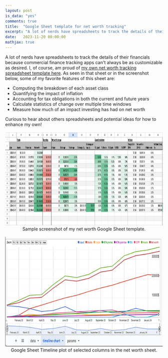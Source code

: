 ```yaml
---
layout: post
is_data: "yes"
comments: true
title:  "Google Sheet template for net worth tracking"
excerpt: "A lot of nerds have spreadsheets to track the details of their financials. I, of course, am proud of the custom-made columns in my own."
date:   2023-11-20 00:00:00
mathjax: true
---
```


A lot of nerds have spreadsheets to track the details of their financials because commercial finance tracking apps can't always be as customizable as desired. I, of course, am proud of [my own net worth tracking spreadsheet template here](https://docs.google.com/spreadsheets/d/1t6SkBjQQAcL72asyFrE_1PGjuoLjqzFT6PaUC4XFXAU/edit?usp=sharing). As seen in that sheet or in the screenshot below, some of my favorite features of this sheet are:
- Computing the breakdown of each asset class
- Quantifying the impact of inflation
- Accounting for tax obligations in both the current and future years
- Calculate statistics of change over multiple time windows
- Measure how much of an impact investing has had on net worth

Curious to hear about others spreadsheets and potential ideas for how to enhance my own!

<div class="imgcap" style="text-align:center">
<img src="/assets/misc/networth_sheet.png" height="300">
<div class="thecap" style="text-align:center">Sample screenshot of my net worth Google Sheet template.</div></div>
&nbsp;
&nbsp;

<div class="imgcap" style="text-align:center">
<img src="/assets/misc/networth_timeline.png" height="350">
<div class="thecap" style="text-align:center">Google Sheet Timeline plot of selected columns in the net worth sheet.</div></div>
